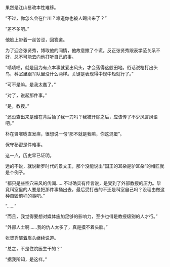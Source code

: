 果然是江山易改本性难移。

“不过，你怎么会在仁川？难道你也被人踢出来了？”

“差不多吧。”

他脸上带着一丝苦涩，回答道。

为了迎合张贤秀，博取他的同情，他故意撒了个谎。反正张贤秀跟表学范关系不好，总不可能去向他打听自己的事。

“啧啧啧，就是因为有点本事就爱出风头，才会落得这般田地。俗话说枪打出头鸟，科室里跟军队里没什么两样。关键是表现得中规中矩就行了。”

“可不是嘛。是我太蠢了。”

“对了，说起那件事。”

“是，教授。”

“还没查出来是谁在背后捅了我一刀吗？我被开除之后，应该传了不少风言风语吧。”

朴在贤喉咙直发痒，很想说一句“那不就是我嘛，你这混蛋”。

保守秘密是件难事。

这一点，历史早已证明。

远的不说，就说新罗时代的景文王，那个没能说出“国王的耳朵是驴耳朵”的帽匠就是个例子。

“都只是些空穴来风的传闻……不过确实有传言说，是受到了外部教授的压力。毕竟科室里的人要是把那件事捅出去，最后受打击的不还是科室自己吗？没理由做这种自毁前程的事吧。”

“……”

“而且，我觉得要想对媒体施加足够的影响力，至少也得是教授级别的人才行。”

“外部人士啊……我的仇人太多了，真是摸不着头脑。”

张贤秀皱着眉头继续说道。

“总之，不是住院医生干的？”

“据我所知，是这样。”